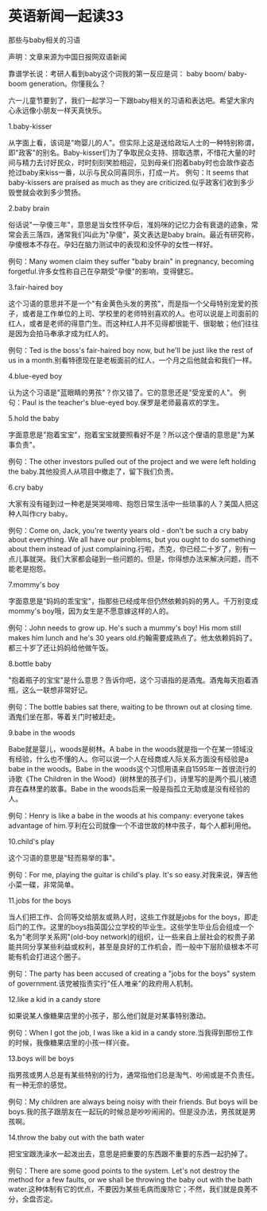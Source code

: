 # 英语新闻一起读33

那些与baby相关的习语

声明：文章来源为中国日报网双语新闻

靠谱学长说：考研人看到baby这个词我的第一反应是词： baby boom/ baby-boom generation。你懂我么？

六一儿童节要到了，我们一起学习一下跟baby相关的习语和表达吧。希望大家内心永远像小朋友一样天真快乐。

1.baby-kisser

从字面上看，该词是"吻婴儿的人"。但实际上这是送给政坛人士的一种特别称谓，即"政客"的别名。Baby-kisser们为了争取民众支持、捞取选票，不惜花大量的时间与精力去讨好民众，时时刻刻笑脸相迎，见到母亲们抱着baby时也会故作姿态抢过baby来kiss一番，以示与民众同喜同乐，打成一片。 例句：It seems that baby-kissers are praised as much as they are criticized.似乎政客们收到多少毁誉就会收到多少赞扬。

2.baby brain

俗话说"一孕傻三年"，意思是当女性怀孕后，准妈咪的记忆力会有衰退的迹象，常常会丢三落四，通常我们叫此为"孕傻"，英文表达是baby brain。最近有研究称，孕傻根本不存在。孕妇在脑力测试中的表现和没怀孕的女性一样好。

例句：Many women claim they suffer "baby brain" in pregnancy, becoming forgetful.许多女性称自己在孕期受"孕傻"的影响，变得健忘。

3.fair-haired boy

这个习语的意思并不是一个"有金黄色头发的男孩"，而是指一个父母特别宠爱的孩子，或者是工作单位的上司、学校里的老师特别喜欢的人。也可以说是上司面前的红人，或者是老师的得意门生。而这种红人并不见得都很能干、很聪敏；他们往往是因为会拍马奉承才成为红人的。

例句：Ted is the boss's fair-haired boy now, but he'll be just like the rest of us in a month.别看特德现在是老板面前的红人，一个月之后他就会和我们一样。

4.blue-eyed boy

认为这个习语是"蓝眼睛的男孩"？你又错了。它的意思还是"受宠爱的人"。 例句：Paul is the teacher's blue-eyed boy.保罗是老师最喜欢的学生。

5.hold the baby

字面意思是"抱着宝宝"，抱着宝宝就要照看好不是？所以这个俚语的意思是"为某事负责"。

例句：The other investors pulled out of the project and we were left holding the baby.其他投资人从项目中撤走了，留下我们负责。

6.cry baby

‌大家有没有碰到过一种老是哭哭啼啼、抱怨日常生活中一些琐事的人？美国人把这种人叫作cry baby。

例句：Come on, Jack, you're twenty years old - don't be such a cry baby about everything. We all have our problems, but you ought to do something about them instead of just complaining.行啦，杰克，你已经二十岁了，别有一点儿事就哭。我们大家都会碰到一些问题的。但是，你得想办法来解决问题，而不能老是抱怨。

7.mommy's boy

字面意思是"妈妈的乖宝宝"，指那些已经成年但仍然依赖妈妈的男人。千万别变成mommy's boy哦，因为女生是不愿意嫁这样的人的。

例句：John needs to grow up. He's such a mummy's boy! His mom still makes him lunch and he's 30 years old.约翰需要成熟点了。他太依赖妈妈了。都三十岁了还让妈妈给他做午饭。

8.bottle baby

"抱着瓶子的宝宝"是什么意思？告诉你吧，这个习语指的是酒鬼。酒鬼每天抱着酒瓶，这么一联想非常好记。

例句：The bottle babies sat there, waiting to be thrown out at closing time.酒鬼们坐在那，等着关门时被赶走。

9.babe in the woods

Babe就是婴儿，woods是树林。A babe in the woods就是指一个在某一领域没有经验，什么也不懂的人。你可以说一个人在经商或人际关系方面没有经验是a babe in the woods。Babe in the woods这个习惯用语来自1595年一首很流行的诗歌《The Children in the Wood》\(树林里的孩子们\)，诗里写的是两个孤儿被遗弃在森林里的故事。Babe in the woods后来一般是指孤立无助或是没有经验的人。

例句：Henry is like a babe in the woods at his company: everyone takes advantage of him.亨利在公司就像一个不谙世故的林中孩子，每个人都利用他。

10.child's play

这个习语的意思是"轻而易举的事"。

例句：For me, playing the guitar is child's play. It's so easy.对我来说，弹吉他小菜一碟，非常简单。

11.jobs for the boys

当人们把工作、合同等交给朋友或熟人时，这些工作就是jobs for the boys，即走后门的工作。这里的boys指英国公立学校的毕业生。这些学生毕业后会组成一个名为"老同学关系网"\(old-boy network\)的组织，让一些来自上层社会的权贵子弟能共同分享某些利益或权利，甚至是良好的工作机会，而一般中下层阶级根本不可能有机会打进这个圈子。

例句：The party has been accused of creating a "jobs for the boys" system of government.该党被指责实行"任人唯亲"的政府用人机制。

12.like a kid in a candy store

如果说某人像糖果店里的小孩子，那么他们就是对某事特别激动。

例句：When I got the job, I was like a kid in a candy store.当我得到那份工作的时候，我像糖果店里的小孩一样兴奋。

13.boys will be boys

指男孩或男人总是有某些特别的行为，通常指他们总是淘气、吵闹或是不负责任。有一种无奈的感觉。

例句：My children are always being noisy with their friends. But boys will be boys.我的孩子跟朋友在一起玩的时候总是吵吵闹闹的。但是没办法，男孩就是男孩啊。

14.throw the baby out with the bath water

把宝宝跟洗澡水一起泼出去，意思是把重要的东西跟不重要的东西一起扔掉了。

例句：There are some good points to the system. Let's not destroy the method for a few faults, or we shall be throwing the baby out with the bath water.这种体制有它的优点，不要因为某些毛病而废除它；不然，我们就是良莠不分，全盘否定。


